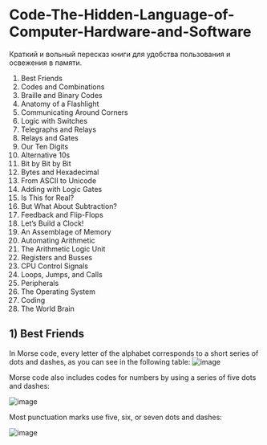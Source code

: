 # Code-The-Hidden-Language-of-Computer-Hardware-and-Software
Краткий и вольный пересказ книги для удобства пользования и освежения в памяти.

1) Best Friends
2) Codes and Combinations
3) Braille and Binary Codes
4) Anatomy of a Flashlight
5) Communicating Around Corners
6) Logic with Switches
7) Telegraphs and Relays
8) Relays and Gates
9) Our Ten Digits
10) Alternative 10s
11) Bit by Bit by Bit
12) Bytes and Hexadecimal
13) From ASCII to Unicode
14) Adding with Logic Gates
15) Is This for Real?
16) But What About Subtraction?
17) Feedback and Flip-Flops
18) Let’s Build a Clock!
19) An Assemblage of Memory
20) Automating Arithmetic
21) The Arithmetic Logic Unit
22) Registers and Busses
23) CPU Control Signals
24) Loops, Jumps, and Calls
25) Peripherals
26) The Operating System
27) Coding
28) The World Brain

## 1) Best Friends

In Morse code, every letter of the alphabet corresponds to a short series of dots and dashes, as you can see in the following table:
![image](https://github.com/NasamR/Code-The-Hidden-Language-of-Computer-Hardware-and-Software/assets/60060399/4c6ce2ed-cee1-41ac-8722-fdf7f10ee2f4)

Morse code also includes codes for numbers by using a series of five dots and dashes:

![image](https://github.com/NasamR/Code-The-Hidden-Language-of-Computer-Hardware-and-Software/assets/60060399/c154922a-a936-4706-89fe-37f4450b9cc8)

Most punctuation marks use five, six, or seven dots and dashes:

![image](https://github.com/NasamR/Code-The-Hidden-Language-of-Computer-Hardware-and-Software/assets/60060399/7d83120c-5a7e-4922-b3da-85d35300cb8f)
